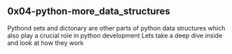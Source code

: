 ## 0x04-python-more_data_structures
Pythond sets and dictonary are other parts of python data structures which also play
a crucial role in python development
Lets take a deep dive inside and look at how they work
